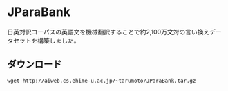 # JParaBank
日英対訳コーパスの英語文を機械翻訳することで約2,100万文対の言い換えデータセットを構築しました。

## ダウンロード
```
wget http://aiweb.cs.ehime-u.ac.jp/~tarumoto/JParaBank.tar.gz
```
